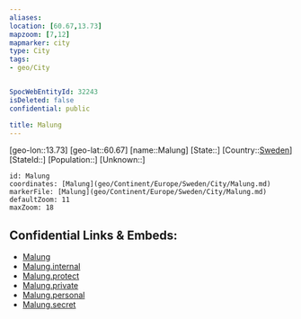 ```yaml
---
aliases: 
location: [60.67,13.73]
mapzoom: [7,12] 
mapmarker: city 
type: City
tags:
- geo/City


SpocWebEntityId: 32243
isDeleted: false
confidential: public

title: Malung
---
```

[geo-lon::13.73]
[geo-lat::60.67]
[name::Malung]
[State::]
[Country::[Sweden](geo/Continent/Europe/Sweden.md)]
[StateId::]
[Population::]
[Unknown::]


```leaflet
id: Malung
coordinates: [Malung](geo/Continent/Europe/Sweden/City/Malung.md)
markerFile: [Malung](geo/Continent/Europe/Sweden/City/Malung.md)
defaultZoom: 11 
maxZoom: 18
```


## Confidential Links & Embeds: 
- [Malung](../../../../../../_public/geo/Continent/Europe/Sweden/City/Malung.md) 
- [Malung.internal](../../../../../../_internal/geo/Continent/Europe/Sweden/City/Malung.internal.md) 
- [Malung.protect](../../../../../../_protect/geo/Continent/Europe/Sweden/City/Malung.protect.md) 
- [Malung.private](../../../../../../_private/geo/Continent/Europe/Sweden/City/Malung.private.md) 
- [Malung.personal](../../../../../../_personal/geo/Continent/Europe/Sweden/City/Malung.personal.md) 
- [Malung.secret](../../../../../../_secret/geo/Continent/Europe/Sweden/City/Malung.secret.md) 
